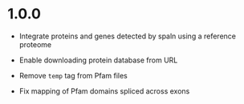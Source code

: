 # 1.0.0

* Integrate proteins and genes detected by spaln using a reference proteome

* Enable downloading protein database from URL

* Remove `temp` tag from Pfam files

* Fix mapping of Pfam domains spliced across exons

